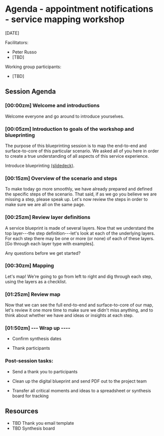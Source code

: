 # Agenda - appointment notifications - service mapping workshop

[DATE]

Facilitators:

-   Peter Russo
-   [TBD]

Working group participants:

-   [TBD]

## Session Agenda

### [00:00zm] Welcome and introductions

Welcome everyone and go around to introduce yourselves. 

### [00:05zm] Introduction to goals of the workshop and blueprinting

The purpose of this blueprinting session is to map the end-to-end and surface-to-core of this particular scenario. We asked all of you here in order to create a true understanding of all aspects of this service experience.

Introduce blueprinting [(slidedeck)](https://docs.google.com/presentation/d/1CSpqYSW7gpmzoEWtNXeu2WE3NMYBy_32qnmOutVmk6g/edit#slide=id.g181b679bb4_0_806).

### [00:15zm] Overview of the scenario and steps

To make today go more smoothly, we have already prepared and defined the specific steps of the scenario. That said, if as we go you believe we are missing a step, please speak up. Let's now review the steps in order to make sure we are all on the same page.

### [00:25zm] Review layer definitions

A service blueprint is made of several layers. Now that we understand the top layer---the step definition---let's look at each of the underlying layers. For each step there may be one or more (or none) of each of these layers. [Go through each layer type with examples].

Any questions before we get started?

### [00:30zm] Mapping

Let's map! We're going to go from left to right and dig through each step, using the layers as a checklist.

### [01:25zm] Review map

Now that we can see the full end-to-end and surface-to-core of our map, let's review it one more time to make sure we didn't miss anything, and to think about whether we have and ideas or insights at each step.

### [01:50zm] --- Wrap up ----

- Confirm synthesis dates

- Thank participants

### Post-session tasks:

-   Send a thank you to participants

-   Clean up the digital blueprint and send PDF out to the project team

-   Transfer all critical moments and ideas to a spreadsheet or synthesis board for tracking

## Resources

- TBD Thank you email template
- TBD Synthesis board

